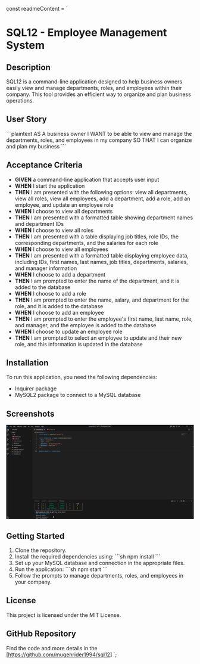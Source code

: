const readmeContent = `
# SQL12 - Employee Management System

## Description

SQL12 is a command-line application designed to help business owners easily view and manage departments, roles, and employees within their company. This tool provides an efficient way to organize and plan business operations.

## User Story

\`\`\`plaintext
AS A business owner
I WANT to be able to view and manage the departments, roles, and employees in my company
SO THAT I can organize and plan my business
\`\`\`

## Acceptance Criteria

- **GIVEN** a command-line application that accepts user input
- **WHEN** I start the application
- **THEN** I am presented with the following options: view all departments, view all roles, view all employees, add a department, add a role, add an employee, and update an employee role
- **WHEN** I choose to view all departments
- **THEN** I am presented with a formatted table showing department names and department IDs
- **WHEN** I choose to view all roles
- **THEN** I am presented with a table displaying job titles, role IDs, the corresponding departments, and the salaries for each role
- **WHEN** I choose to view all employees
- **THEN** I am presented with a formatted table displaying employee data, including IDs, first names, last names, job titles, departments, salaries, and manager information
- **WHEN** I choose to add a department
- **THEN** I am prompted to enter the name of the department, and it is added to the database
- **WHEN** I choose to add a role
- **THEN** I am prompted to enter the name, salary, and department for the role, and it is added to the database
- **WHEN** I choose to add an employee
- **THEN** I am prompted to enter the employee's first name, last name, role, and manager, and the employee is added to the database
- **WHEN** I choose to update an employee role
- **THEN** I am prompted to select an employee to update and their new role, and this information is updated in the database

## Installation

To run this application, you need the following dependencies:

- Inquirer package
- MySQL2 package to connect to a MySQL database

## Screenshots

<img src="SQL.png">

## Getting Started

1. Clone the repository.
2. Install the required dependencies using:
   \`\`\`sh
   npm install
   \`\`\`
3. Set up your MySQL database and connection in the appropriate files.
4. Run the application:
   \`\`\`sh
   npm start
   \`\`\`
5. Follow the prompts to manage departments, roles, and employees in your company.

## License

This project is licensed under the MIT License.

## GitHub Repository

Find the code and more details in the [https://github.com/mugenrider1994/sql12]
`;
